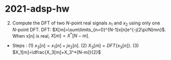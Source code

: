 # 2021-adsp-hw


2. Compute the DFT of two $N$-point real signals $x_1$ and $x_2$ using only one $N$-point DFT.
    DFT:  $X[m]=\sum\limits_{n=0}^{N-1}x[n]e^{-j(2\pi/N)mn}$. When x[n] is real, $X[m]=X^*[N-m]$.

- Steps :
(1) $x_3[n]=x_1[n]+jx_2[n]$.    (2) $X_3[m]=DFT\{x_3[n]\}$.    (3) $X_1[m]=\dfrac{X_3[m]+X_3^*[N-m]}{2}$
